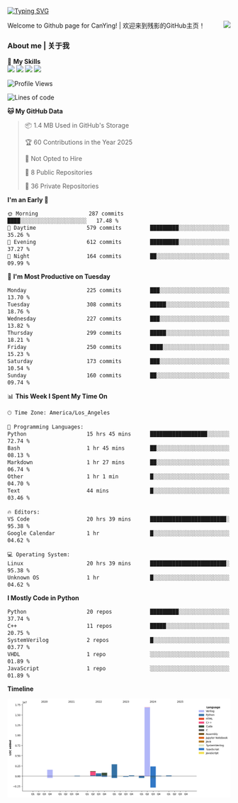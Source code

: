 [![Typing SVG](https://readme-typing-svg.herokuapp.com?size=25&duration=3500&color=00FFFF&vCenter=true&width=250&height=40&lines=Hi+Welcome+%F0%9F%91%8B%F0%9F%8F%BB;I'm+CanYing|残影)](https://git.io/typing-svg)

<a href="#">
  <img align="right" src="https://github-readme-stats.vercel.app/api?username=CanYing0913&count_private=true&rank_icon=github&show_icons=true&bg_color=15,f2f7fd,E0EAFC&" />
</a>

Welcome to Github page for CanYing! | 欢迎来到残影的GitHub主页！

### About me | 关于我

🌟 **My Skills**  
![](https://img.shields.io/badge/-C-A8B9CC?style=flat-square&logo=C&logoColor=fff)
![](https://img.shields.io/badge/-C++-00599C?style=flat-square&logo=Cpp&logoColor=fff)
![](https://img.shields.io/badge/-Python-3776AB?style=flat-square&logo=Python&logoColor=fff)
![](https://img.shields.io/badge/-Linux-000000?style=flat-square&logo=Linux&logoColor=fff)

<!--START_SECTION:waka-->
![Profile Views](http://img.shields.io/badge/Profile%20Views-1-blue)

![Lines of code](https://img.shields.io/badge/From%20Hello%20World%20I%27ve%20Written-26.9%20million%20lines%20of%20code-blue)

**🐱 My GitHub Data** 

> 📦 1.4 MB Used in GitHub's Storage 
 > 
> 🏆 60 Contributions in the Year 2025
 > 
> 🚫 Not Opted to Hire
 > 
> 📜 8 Public Repositories 
 > 
> 🔑 36 Private Repositories 
 > 
**I'm an Early 🐤** 

```text
🌞 Morning                287 commits         ████░░░░░░░░░░░░░░░░░░░░░   17.48 % 
🌆 Daytime                579 commits         █████████░░░░░░░░░░░░░░░░   35.26 % 
🌃 Evening                612 commits         █████████░░░░░░░░░░░░░░░░   37.27 % 
🌙 Night                  164 commits         ██░░░░░░░░░░░░░░░░░░░░░░░   09.99 % 
```
📅 **I'm Most Productive on Tuesday** 

```text
Monday                   225 commits         ███░░░░░░░░░░░░░░░░░░░░░░   13.70 % 
Tuesday                  308 commits         █████░░░░░░░░░░░░░░░░░░░░   18.76 % 
Wednesday                227 commits         ███░░░░░░░░░░░░░░░░░░░░░░   13.82 % 
Thursday                 299 commits         █████░░░░░░░░░░░░░░░░░░░░   18.21 % 
Friday                   250 commits         ████░░░░░░░░░░░░░░░░░░░░░   15.23 % 
Saturday                 173 commits         ███░░░░░░░░░░░░░░░░░░░░░░   10.54 % 
Sunday                   160 commits         ██░░░░░░░░░░░░░░░░░░░░░░░   09.74 % 
```


📊 **This Week I Spent My Time On** 

```text
🕑︎ Time Zone: America/Los_Angeles

💬 Programming Languages: 
Python                   15 hrs 45 mins      ██████████████████░░░░░░░   72.74 % 
Bash                     1 hr 45 mins        ██░░░░░░░░░░░░░░░░░░░░░░░   08.13 % 
Markdown                 1 hr 27 mins        ██░░░░░░░░░░░░░░░░░░░░░░░   06.74 % 
Other                    1 hr 1 min          █░░░░░░░░░░░░░░░░░░░░░░░░   04.70 % 
Text                     44 mins             █░░░░░░░░░░░░░░░░░░░░░░░░   03.46 % 

🔥 Editors: 
VS Code                  20 hrs 39 mins      ████████████████████████░   95.38 % 
Google Calendar          1 hr                █░░░░░░░░░░░░░░░░░░░░░░░░   04.62 % 

💻 Operating System: 
Linux                    20 hrs 39 mins      ████████████████████████░   95.38 % 
Unknown OS               1 hr                █░░░░░░░░░░░░░░░░░░░░░░░░   04.62 % 
```

**I Mostly Code in Python** 

```text
Python                   20 repos            █████████░░░░░░░░░░░░░░░░   37.74 % 
C++                      11 repos            █████░░░░░░░░░░░░░░░░░░░░   20.75 % 
SystemVerilog            2 repos             █░░░░░░░░░░░░░░░░░░░░░░░░   03.77 % 
VHDL                     1 repo              ░░░░░░░░░░░░░░░░░░░░░░░░░   01.89 % 
JavaScript               1 repo              ░░░░░░░░░░░░░░░░░░░░░░░░░   01.89 % 
```



**Timeline**

![Lines of Code chart](https://raw.githubusercontent.com/CanYing0913/CanYing0913/master/assets/bar_graph.png)


<!--END_SECTION:waka-->
